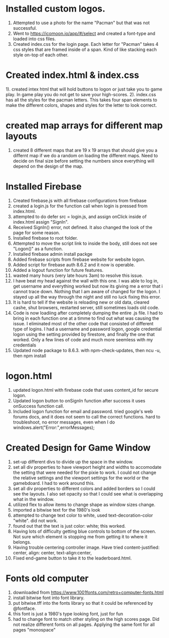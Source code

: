 # Installed custom logos.

1. Attempted to use a photo for the name "Pacman" but that was not successful.
2. Went to https://icomoon.io/app/#/select and created a font-type and loaded into css files.
3. Created index.css for the login page. Each letter for "Pacman" takes 4 css styles that are framed
   inside of a span. Kind of like stacking each style on-top of each other.

# Created index.html & index.css

1). created intex html that will hold buttons to logon or just take you to game play. In game play you do not get to save your high-scores.
2). index.css has all the styles for the pacman letters. This takes four span elements to make the different colors, shapes and styles for the letter to look correct.

# created map arrays for different map layouts

1. created 8 different maps that are 19 x 19 arrays that should give you a differnt map if we do a random on loading the different maps. Need to decide on final size before setting the numbers since everything will depend on the design of the map.

# Installed Firebase

1. Created firebase.js with all firebase configurations from firebase
2. created a login.js for the function call when login is pressed from index.html.
3. attempted to do defer src = login.js, and assign onClick inside of index.html assign "SignIn".
4. Received SignIn() error, not defined. It also changed the look of the page for some reason.
5. Installed firebase to root folder.
6. Attempted to move the script link to inside the body, still does not see "Logon()" as a function.
7. Installed firebase admin install packge
8. Added firebase scripts from firebase website for website logon.
9. Added script for firebase auth 8.6.2 and it now is operable.
10. Added a logout function for future features.
11. wasted many hours (very late hours 3am) to resolve this issue.
12. I have beat my head against the wall with this one. I was able to log in, get username
    and everything worked but now its giving me a error that i cannot trace down. Nothing that I am aware of changed for the logon. I stayed up all the way through the night and still no luck fixing this error.
13. It is hard to tell if the website is reloading new or old data, cleared cashe, shut browsers, restarted server, still
    sometimes loads old code.
14. Code is now loadiing after completely dumping the entire .js file. I had to bring in each function one at a timme to find out what was causing the issue. I eliminated most of the other code that consisted of different type of logins. I had a username and password logon, google credential logon using the setting provided by firestore, and finally the one that worked. Only a few lines of code and much more seemless with my credentials
15. Updated node package to 8.6.3. with npm-check-updates, then ncu -u, then npm install

# logon.html

1. updated logon.html with firebase code that uses content_id for secure logon.
2. Updated logon button to onSignIn function after success it uses onSuccess function call.
3. Included logon function for email and password. tried google's web forums docs, and it does not seem to call the correct functions. hard to troubleshoot, no error messages, even when I do windows.alert("Error:",errorMessages);

# Created Design for Game Window

1. set-up different divs to divide up the space in the window.
2. set all div properties to have viewport height and widths to accomodate the setting that were needed for the pixie to work. I could not change the relative settings and the viewport settings for the world or the gamebdoard. I had to work around this.
3. set all div properties to different colors and added borders so I could see the layouts. I also set opacity so that I could see what is overlapping what in the window.
4. utilized flex to allow items to change shape as window sizes change.
5. imported a bitwise text for the 1980's look
6. attempted to change text color to white, used text-decoration-color "white". did not work.
7. found out that the text is just color: white; this worked.
8. Having lots of difficulty getting blue controls to bottom of the screen. Not sure which element
   is stopping me from getting it to where it belongs.
9. Having trouble centering controller image. Have tried content-justified: center, align: center, text-align:center,
10. Fixed end-game button to take it to the leaderboard.html.

# Fonts old computer

1. downloaded from https://www.1001fonts.com/retro+computer-fonts.html
2. install bitwise font into font library.
3. put bitwise.tff into the fonts library so that it could be referenced by @fontface.
4. this font is just a 1980's type looking font, just for fun
5. had to change font to match other styling on the high scores page. Did not realize different fonts on all pages. Applying the same font for all pages "monospace"
